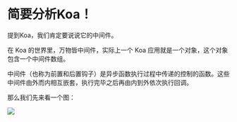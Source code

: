 # 简要分析Koa！

提到Koa，我们肯定要说说它的中间件。

在 Koa 的世界里，万物皆中间件，实际上一个 Koa 应用就是一个对象，这个对象包含一个中间件数组。

中间件（也称为前置和后置钩子）是异步函数执行过程中传递的控制的函数。这些中间件由外而内相互嵌套，执行完毕之后再由内到外依次执行回调。

那么我们先来看一个图：

![](http://ozar6ogjb.bkt.clouddn.com/koa%E6%B4%8B%E8%91%B1.png)



